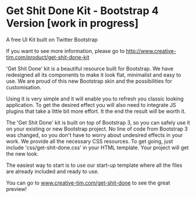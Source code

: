 Get Shit Done Kit - Bootstrap 4 Version [work in progress]
=============

A free UI Kit built on Twitter Bootstrap

If you want to see more information, please go to http://www.creative-tim.com/product/get-shit-done-kit

'Get Shit Done' kit is a beautiful resource built for Bootstrap. We have redesigned all its components to make it look flat, minimalist and easy to use. We are proud of this new Bootstrap skin and the possibilities for customisation.

Using it is very simple and it will enable you to refresh you classic looking application. To get the desired effect you will also need to integrate JS plugins that take a little bit more effort. It the end the result will be worth it.

The 'Get Shit Done' kit is built on top of Bootstrap 3, so you can safely use it on your existing or new Bootstrap project. No line of code from Bootstrap 3 was changed, so you don't have to worry about undesired effects in your work.            We provide all the necessary CSS resources. To get going, just include 'css/get-shit-done.css' in your HTML template. Your project will get the new look.

The easiest way to start is to use our start-up template where all the files are already included and ready to use.

You can go to www.creative-tim.com/get-shit-done to see the great preview!
